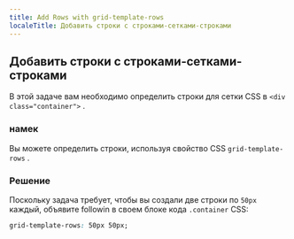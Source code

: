 ```yaml
---
title: Add Rows with grid-template-rows
localeTitle: Добавить строки с строками-сетками-строками
---
```

## Добавить строки с строками-сетками-строками

В этой задаче вам необходимо определить строки для сетки CSS в `<div class="container">` .

### намек

Вы можете определить строки, используя свойство CSS `grid-template-rows` .

### Решение

Поскольку задача требует, чтобы вы создали две строки по `50px` каждый, объявите followin в своем блоке кода `.container` CSS:

```css
grid-template-rows: 50px 50px; 

```